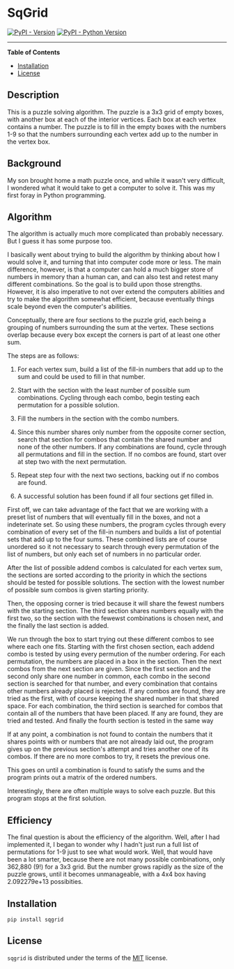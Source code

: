 # SqGrid

[![PyPI - Version](https://img.shields.io/pypi/v/sqgrid.svg)](https://pypi.org/project/sqgrid)
[![PyPI - Python Version](https://img.shields.io/pypi/pyversions/sqgrid.svg)](https://pypi.org/project/sqgrid)

-----

**Table of Contents**

- [Installation](#installation)
- [License](#license)

## Description

This is a puzzle solving algorithm. The puzzle is a 3x3 grid of empty boxes, with another box at each of the interior vertices. Each box at each vertex contains a number. The puzzle is to fill in the empty boxes with the numbers 1-9 so that the numbers surrounding each vertex add up to the number in the vertex box.

## Background

My son brought home a math puzzle once, and while it wasn't very difficult, I wondered what it would take to get a computer to solve it. This was my first foray in Python programming.

## Algorithm

The algorithm is actually much more complicated than probably necessary. But I guess it has some purpose too.

I basically went about trying to build the algorithm by thinking about how I would solve it, and turning that into computer code more or less. The main difference, however, is that a computer can hold a much bigger store of numbers in memory than a human can, and can also test and retest many different combinations. So the goal is to build upon those strengths. However, it is also imperative to not over extend the computers abilities and try to make the algorithm somewhat efficient, because eventually things scale beyond even the computer's abilities.

Conceptually, there are four sections to the puzzle grid, each being a grouping of numbers surrounding the sum at the vertex. These sections overlap because every box except the corners is part of at least one other sum.

The steps are as follows:

1. For each vertex sum, build a list of the fill-in numbers that add up to the sum and could be used to fill in that number.

2. Start with the section with the least number of possible sum combinations. Cycling through each combo, begin testing each permutation for a possible solution. 

3. Fill the numbers in the section with the combo numbers.

4. Since this number shares only number from the opposite corner section, search that section for combos that contain the shared number and none of the other numbers. If any combinations are found, cycle through all permutations and fill in the section. If no combos are found, start over at step two with the next permutation.

5. Repeat step four with the next two sections, backing out if no combos are found.

6. A successful solution has been found if all four sections get filled in.

First off, we can take advantage of the fact that we are working with a preset list of numbers that will eventually fill in the boxes, and not a indeterinate set. So using these numbers, the program cycles through every combination of every set of the fill-in numbers and builds a list of potential sets that add up to the four sums. These combined lists are of course unordered so it not necessary to search through every permutation of the list of numbers, but only each set of numbers in no particular order.

After the list of possible addend combos is calculated for each vertex sum, the sections are sorted according to the priority in which the sections should be tested for possible solutions. The section with the lowest number of possible sum combos is given starting priority.

Then, the opposing corner is tried because it will share the fewest numbers with the starting section. The third section shares numbers equally with the first two, so the section with the fewewst combinations is chosen next, and the finally the last section is added.

We run through the box to start trying out these different combos to see where each one fits. Starting with the first chosen section, each addend combo is tested by using every permution of the number ordering. For each permutation, the numbers are placed in a box in the section. Then the next combos from the next section are given. Since the first section and the second only share one number in common, each combo in the second section is searched for that number, and every combination that contains other numbers already placed is rejected. If any combos are found, they are tried as the first, with of course keeping the shared number in that shared space. For each combination, the third section is searched for combos that contain all of the numbers that have been placed. If any are found, they are tried and tested. And finally the fourth section is tested in the same way

If at any point, a combination is not found to contain the numbers that it shares points with or numbers that are not already laid out, the program gives up on the previous section's attempt and tries another one of its combos. If there are no more combos to try, it resets the previous one.

This goes on until a combination is found to satisfy the sums and the program prints out a matrix of the ordered numbers.

Interestingly, there are often multiple ways to solve each puzzle. But this program stops at the first solution.

## Efficiency

The final question is about the efficiency of the algorithm. Well, after I had implemented it, I began to wonder why I hadn't just run a full list of permutations for 1-9 just to see what would work. Well, that would have been a lot smarter, because there are not many possible combinations, only 362,880 (9!) for a 3x3 grid. But the number grows rapidly as the size of the puzzle grows, until it becomes unmanageable, with a 4x4 box having 2.092279e+13 possibities.

## Installation

```console
pip install sqgrid
```

## License

`sqgrid` is distributed under the terms of the [MIT](https://spdx.org/licenses/MIT.html) license.
